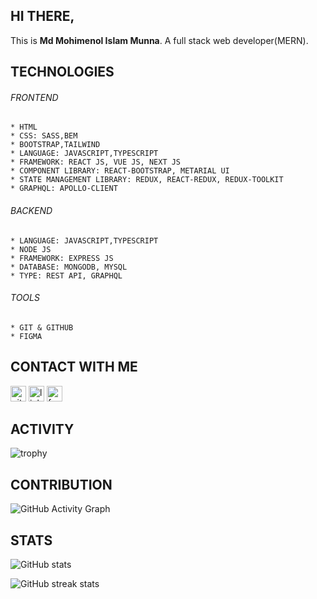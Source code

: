 
## HI THERE,

This is <b>Md Mohimenol Islam Munna</b>. A full stack web developer(MERN).</br>

##
 
## TECHNOLOGIES

  ###### FRONTEND
  
    * HTML 
    * CSS: SASS,BEM
    * BOOTSTRAP,TAILWIND
    * LANGUAGE: JAVASCRIPT,TYPESCRIPT
    * FRAMEWORK: REACT JS, VUE JS, NEXT JS
    * COMPONENT LIBRARY: REACT-BOOTSTRAP, METARIAL UI
    * STATE MANAGEMENT LIBRARY: REDUX, REACT-REDUX, REDUX-TOOLKIT
    * GRAPHQL: APOLLO-CLIENT
    

  ###### BACKEND
  
    * LANGUAGE: JAVASCRIPT,TYPESCRIPT
    * NODE JS
    * FRAMEWORK: EXPRESS JS
    * DATABASE: MONGODB, MYSQL 
    * TYPE: REST API, GRAPHQL
    
    
  ###### TOOLS
  
    * GIT & GITHUB
    * FIGMA 
    
 
## CONTACT WITH ME

[<img src='https://cdn.jsdelivr.net/npm/simple-icons@3.0.1/icons/github.svg' alt='github' height='25'>](https://github.com/Mohimenol-Islam-Munna)
[<img src='https://cdn.jsdelivr.net/npm/simple-icons@3.0.1/icons/linkedin.svg' alt='linkedin' height='25'>](https://www.linkedin.com/in/mohimenol-munna-a54167132/)
[<img src='https://cdn.jsdelivr.net/npm/simple-icons@3.0.1/icons/facebook.svg' alt='facebook' height='25'>](https://www.facebook.com/mohimenol.munna)  


## ACTIVITY 

![trophy](https://github-profile-trophy.vercel.app/?username=Mohimenol-Islam-Munna&count_private=true)


## CONTRIBUTION 

![GitHub Activity Graph](https://activity-graph.herokuapp.com/graph?username=Mohimenol-Islam-Munna&count_private=true)  


## STATS

![GitHub stats](https://github-readme-stats.vercel.app/api?username=Mohimenol-Islam-Munna&show_icons=true&count_private=true) 

![GitHub streak stats](https://github-readme-streak-stats.herokuapp.com/?user=Mohimenol-Islam-Munna)  

